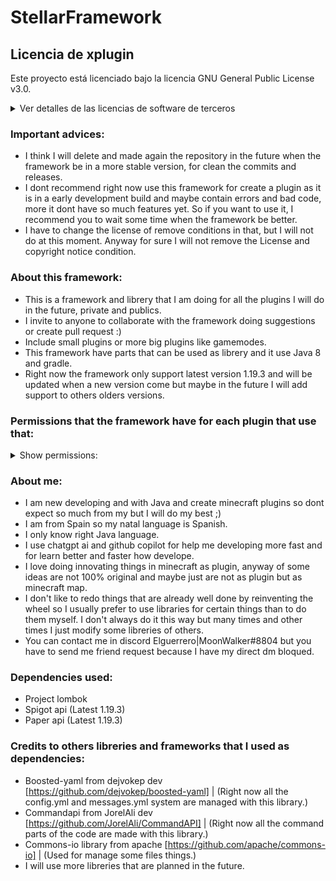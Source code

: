 # StellarFramework


## Licencia de xplugin

Este proyecto está licenciado bajo la licencia GNU General Public License v3.0.

<details>
  <summary>Ver detalles de las licencias de software de terceros</summary>
  
  Este proyecto incluye software desarrollado por otros proyectos bajo las siguientes licencias:

  - **Stellar Core** bajo la Licencia GNU General Public License v3.0.
  - **BoostedYAML** desarrollado por [Autor de BoostedYAML] bajo la Licencia Apache 2.0. Puedes obtener una copia de la Licencia Apache en la carpeta `licenses` de este proyecto o en [http://www.apache.org/licenses/LICENSE-2.0](http://www.apache.org/licenses/LICENSE-2.0).
  - **CommandAPI** desarrollado por [Autor de CommandAPI] bajo la Licencia MIT. Puedes obtener una copia de la Licencia MIT en la carpeta `licenses` de este proyecto.
  - **Adventure** desarrollado por [Autor de Adventure] bajo la Licencia MIT. Puedes obtener una copia de la Licencia MIT en la carpeta `licenses` de este proyecto.

  Las licencias completas se encuentran en la carpeta `licenses`.

</details>

 ### Important advices:
 
   - I think I will delete and made again the repository in the future when the framework be in a more stable version, for clean the commits and releases.
   - I dont recommend right now use this framework for create a plugin as it is in a early development build and maybe contain errors and bad code, more it dont have so much features yet.
   So if you want to use it, I recommend you to wait some time when the framework be better.
   - I have to change the license of remove conditions in that, but I will not do at this moment. Anyway for sure I will not remove the License and copyright notice condition.

 ### About this framework:
 
   - This is a framework and librery that I am doing for all the plugins I will do in the future, private and publics.
   - I invite to anyone to collaborate with the framework doing suggestions or create pull request :)
   - Include small plugins or more big plugins like gamemodes.
   - This framework have parts that can be used as librery and it use Java 8 and gradle.
   - Right now the framework only support latest version 1.19.3 and will be updated when a new version come but maybe in the future I will add support to others olders versions.

 ### Permissions that the framework have for each plugin that use that:

<details>
  <summary>Show permissions:</summary>
 _________________________________________________________
- pluginname.* (All permissions of the plugin)
- pluginname.help (Permission to use help)
- pluginname.debug (Permission to use debug command and for see debug messages)
- pluginname.reload (Permission to use reload command)
 _________________________________________________________
</details>

 ### About me:
 
   - I am new developing and with Java and create minecraft plugins so dont expect so much from my but I will do my best ;)
   - I am from Spain so my natal language is Spanish.
   - I only know right Java language.
   - I use chatgpt ai and github copilot for help me developing more fast and for learn better and faster how develope.
   - I love doing innovating things in minecraft as plugin, anyway of some ideas are not 100% original and maybe just are not as plugin but as minecraft map.
   - I don't like to redo things that are already well done by reinventing the wheel so I usually prefer to use libraries for certain things than to do them myself. 
     I don't always do it this way but many times and other times I just modify some libreries of others.
   - You can contact me in discord Elguerrero|MoonWalker#8804 but you have to send me friend request because I have my direct dm bloqued.


 ### Dependencies used:
 
  - Project lombok
  - Spigot api (Latest 1.19.3)
  - Paper api (Latest 1.19.3)

 ### Credits to others libreries and frameworks that I used as dependencies:

  - Boosted-yaml from dejvokep dev [https://github.com/dejvokep/boosted-yaml] | (Right now all the config.yml and messages.yml system are managed with this library.)
  - Commandapi from JorelAli dev [https://github.com/JorelAli/CommandAPI] | (Right now all the command parts of the code are made with this library.)
  - Commons-io library from apache [https://github.com/apache/commons-io] | (Used for manage some files things.)
  - I will use more libreries that are planned in the future.
